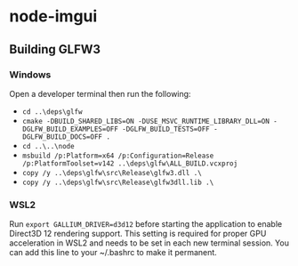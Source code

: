 # node-imgui

## Building GLFW3

### Windows

Open a developer terminal then run the following:

- `cd ..\deps\glfw`
- `cmake -DBUILD_SHARED_LIBS=ON -DUSE_MSVC_RUNTIME_LIBRARY_DLL=ON -DGLFW_BUILD_EXAMPLES=OFF -DGLFW_BUILD_TESTS=OFF -DGLFW_BUILD_DOCS=OFF .`
- `cd ..\..\node`
- `msbuild /p:Platform=x64 /p:Configuration=Release /p:PlatformToolset=v142 ..\deps\glfw\ALL_BUILD.vcxproj`
- `copy /y ..\deps\glfw\src\Release\glfw3.dll .\`
- `copy /y ..\deps\glfw\src\Release\glfw3dll.lib .\`

### WSL2

Run `export GALLIUM_DRIVER=d3d12` before starting the application to enable Direct3D 12 rendering support.
This setting is required for proper GPU acceleration in WSL2 and needs to be set in each new terminal session.
You can add this line to your ~/.bashrc to make it permanent.